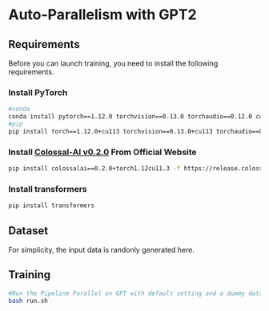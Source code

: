 # Auto-Parallelism with GPT2

## Requirements

Before you can launch training, you need to install the following requirements.

### Install PyTorch

```bash
#conda
conda install pytorch==1.12.0 torchvision==0.13.0 torchaudio==0.12.0 cudatoolkit=11.3 -c pytorch
#pip
pip install torch==1.12.0+cu113 torchvision==0.13.0+cu113 torchaudio==0.12.0 --extra-index-url https://download.pytorch.org/whl/cu113
```

### Install [Colossal-AI v0.2.0](https://colossalai.org/download/) From Official Website

```bash
pip install colossalai==0.2.0+torch1.12cu11.3 -f https://release.colossalai.org
```

### Install transformers

```bash
pip install transformers
```

## Dataset

For simplicity, the input data is randonly generated here.

## Training

```bash
#Run the Pipeline Parallel on GPT with default setting and a dummy dataset.
bash run.sh
```
